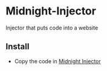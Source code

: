 # Midnight-Injector
Injector that puts code into a website

## Install
- Copy the code in [Midnight Injector](main/Midnight-Injector/Midnight-Injector.js)
